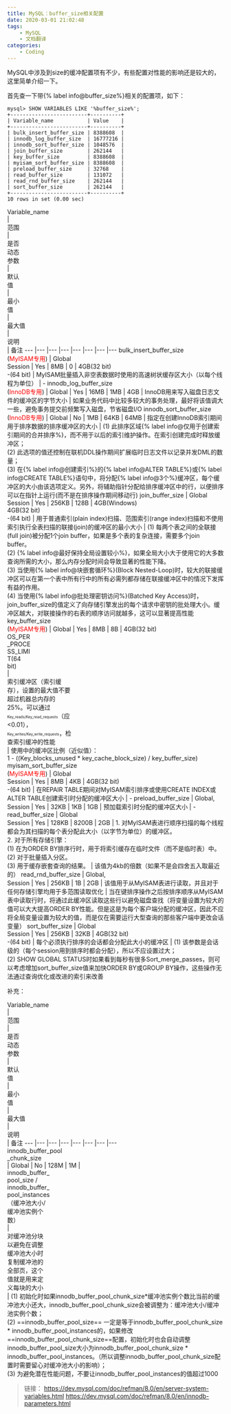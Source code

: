```yaml
---
title: MySQL：buffer_size相关配置
date: 2020-03-01 21:02:48
tags:
    - MySQL
    - 文档翻译
categories:
    - Coding
---
```


MySQL中涉及到size的缓冲配置项有不少，有些配置对性能的影响还是较大的，这里简单介绍一下。

<!-- more -->

首先查一下带{% label info@buffer_size%}相关的配置项，如下：

```
mysql> SHOW VARIABLES LIKE '%buffer_size%';
+-------------------------+----------+
| Variable_name           | Value    |
+-------------------------+----------+
| bulk_insert_buffer_size | 8388608  |
| innodb_log_buffer_size  | 16777216 | 
| innodb_sort_buffer_size | 1048576  |
| join_buffer_size        | 262144   |
| key_buffer_size         | 8388608  |
| myisam_sort_buffer_size | 8388608  |
| preload_buffer_size     | 32768    |
| read_buffer_size        | 131072   |
| read_rnd_buffer_size    | 262144   |
| sort_buffer_size        | 262144   |
+-------------------------+----------+
10 rows in set (0.00 sec)
```

<div style="width:100px">Variable_name</div> | <div style="width:40px">范围</div> | <div style="width:30px">是否动态参数</div> | <div style="width:35px">默认值</div> | <div style="width:35px">最小值</div> | <div style="width:55px">最大值</div> | <div style="width:150px">说明</div> | 备注
--- |--- |--- |--- |--- |--- |--- |---
bulk_insert_buffer_size<br>(<span style="color:red">MyISAM专用</span>) | Global<br>Session | Yes | 8MB | 0 | 4GB(32 bit)<br>-(64 bit) | MyISAM批量插入非空表数据时使用的高速树状缓存区大小（以每个线程为单位） | -
innodb_log_buffer_size<br>(<span style="color:red">InnoDB专用</span>) | Global | Yes | 16MB | 1MB | 4GB | InnoDB用来写入磁盘日志文件的缓冲区的字节大小 | 如果业务代码中比较多较大的事务处理，最好将该值调大一些，避免事务提交前频繁写入磁盘，节省磁盘I/O
innodb_sort_buffer_size<br>(<span style="color:red">InnoDB专用</span>) | Global | No | 1MB | 64KB | 64MB | 指定在创建InnoDB索引期间用于排序数据的排序缓冲区的大小 | (1) 此排序区域{% label info@仅用于创建索引期间的合并排序%}，而不用于以后的索引维护操作。在索引创建完成时释放缓冲区；<br>(2) 此选项的值还控制在联机DDL操作期间扩展临时日志文件以记录并发DML的数量；<br>(3) 在{% label info@创建索引%}的{% label info@ALTER TABLE%}或{% label info@CREATE TABLE%}语句中，将分配{% label info@3个%}缓冲区，每个缓冲区的大小由该选项定义。另外，将辅助指针分配给排序缓冲区中的行，以便排序可以在指针上运行(而不是在排序操作期间移动行)
join_buffer_size | Global<br>Session | Yes | 256KB | 128B | 4GB(Windows)<br>4GB(32 bit)<br>-(64 bit) | 用于普通索引(plain index)扫描、范围索引(range index)扫描和不使用索引执行全表扫描的联接(join)的缓冲区的最小大小 | (1) 每两个表之间的全联接(full join)被分配1个join buffer，如果是多个表的复杂连接，需要多个join buffer。<br>(2) {% label info@最好保持全局设置较小%}，如果全局大小大于使用它的大多数查询所需的大小，那么内存分配时间会导致显著的性能下降。<br>(3) 当使用{% label info@块嵌套循环%}(Block Nested-Loop)时，较大的联接缓冲区可以在第一个表中所有行中的所有必需列都存储在联接缓冲区中的情况下发挥有益的作用。<br>(4) 当使用{% label info@批处理密钥访问%}(Batched Key Access)时，join_buffer_size的值定义了向存储引擎发出的每个请求中密钥的批处理大小。缓冲区越大，对联接操作的右表的顺序访问就越多，这可以显著提高性能
key_buffer_size<br>(<span style="color:red">MyISAM专用</span>) | Global | Yes | 8MB | 8B | 4GB(32 bit)<br><div style="width:55px">OS_PER_PROCESS_LIMIT(64 bit)</div> | <div style="width:150px">索引缓冲区（索引缓存），设置的最大值不要超过机器总内存的25%。可以通过<span style="font-size:0.6em">Key_reads/Key_read_requests</span>（应<0.01），<span style="font-size:0.6em;">Key_writes/Key_write_requests</span>，检查索引缓冲的性能</div> | 使用中的缓冲区比例（近似值）：<br>1 - ((Key_blocks_unused * key_cache_block_size) / key_buffer_size)
myisam_sort_buffer_size<br>(<span style="color:red">MyISAM专用</span>) | Global<br>Session | Yes | 8MB | 4KB | 4GB(32 bit)<br>-(64 bit) | 在REPAIR TABLE期间对MyISAM索引排序或使用CREATE INDEX或ALTER TABLE创建索引时分配的缓冲区大小 | - 
preload_buffer_size | Global,<br>Session | Yes | 32KB | 1KB | 1GB | 预加载索引时分配的缓冲区大小 | -
read_buffer_size | Global<br>Session | Yes | 128KB | 8200B | 2GB | 1. 对MyISAM表进行顺序扫描的每个线程都会为其扫描的每个表分配此大小（以字节为单位）的缓冲区。<br>2. 对于所有存储引擎：<br>(1) 在为ORDER BY排序行时，用于将索引缓存在临时文件（而不是临时表）中。<br>(2) 对于批量插入分区。<br>(3) 用于缓存嵌套查询的结果。 | 该值为4kb的倍数（如果不是会四舍五入取最近的）
read_rnd_buffer_size | Global,<br>Session | Yes | 256KB | 1B | 2GB | 该值用于从MyISAM表进行读取，并且对于任何存储引擎均用于多范围读取优化 | 当在键排序操作之后按排序顺序从MyISAM表中读取行时，将通过此缓冲区读取这些行以避免磁盘查找（将变量设置为较大的值可以大大提高ORDER BY性能。但是这是为每个客户端分配的缓冲区，因此不应将全局变量设置为较大的值，而是仅在需要运行大型查询的那些客户端中更改会话变量）
sort_buffer_size | Global<br>Session | Yes | 256KB | 32KB | 4GB(32 bit)<br>-(64 bit) | 每个必须执行排序的会话都会分配此大小的缓冲区 | (1) 该参数是会话级的（每个session用到排序时都会分配），所以不应设置过大；<br>(2) SHOW GLOBAL STATUS时如果看到每秒有很多Sort_merge_passes，则可以考虑增加sort_buffer_size值来加快ORDER BY或GROUP BY操作，这些操作无法通过查询优化或改进的索引来改善

补充：
<div style="width:130px">Variable_name</div> | <div style="width:30px">范围</div> | <div style="width:30px">是否动态参数</div> | <div style="width:35px">默认值</div> | <div style="width:35px">最小值</div> | <div style="width:100px">最大值</div> | <div style="width:90px">说明</div> | 备注
--- |--- |--- |--- |--- |--- |--- |---
<div style="width:130px">innodb_buffer_pool_chunk_size</div> | Global | No | 128M | 1M | <div style="width:100px">innodb_buffer_pool_size / innodb_buffer_pool_instances（缓冲池大小/缓冲池实例个数）</div> | <div style="width:90px">对缓冲池分块以避免在调整缓冲池大小时复制缓冲池的全部页，这个值就是用来定义每块的大小</div> | (1) 初始化时如果innodb_buffer_pool_chunk_size*缓冲池实例个数比当前的缓冲池大小还大，innodb_buffer_pool_chunk_size会被调整为：缓冲池大小/缓冲池实例个数；<br>(2) ==innodb_buffer_pool_size== 一定是等于innodb_buffer_pool_chunk_size * innodb_buffer_pool_instances的，如果修改==innodb_buffer_pool_chunk_size==配置，初始化时也会自动调整innodb_buffer_pool_size大小为innodb_buffer_pool_chunk_size * innodb_buffer_pool_instances。（所以调整innodb_buffer_pool_chunk_size配置时需要留心对缓冲池大小的影响）；<br>(3) 为避免潜在性能问题，不要让innodb_buffer_pool_instances的值超过1000

> 链接：
https://dev.mysql.com/doc/refman/8.0/en/server-system-variables.html 
https://dev.mysql.com/doc/refman/8.0/en/innodb-parameters.html 